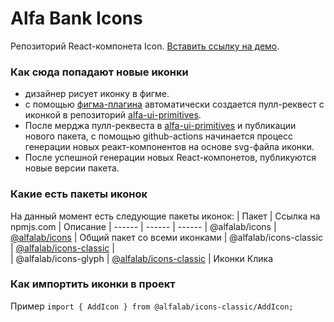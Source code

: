 # Alfa Bank Icons

Репозиторий React-компонета Icon.
[Вставить ссылку на демо](https://github.com/alfa-laboratory/icons).

### Как сюда попадают новые иконки
- дизайнер рисует иконку в фигме.
- с помощью [фигма-плагина](https://www.figma.com/community/plugin/822773501021259599/Publish-Icons) автоматически создается пулл-реквест с иконкой в репозиторий [alfa-ui-primitives](https://github.com/alfa-laboratory/alfa-ui-primitives).
- После мерджа пулл-реквеста в [alfa-ui-primitives](https://github.com/alfa-laboratory/alfa-ui-primitives) и публикации нового пакета, с помощью github-actions начинается процесс генерации новых реакт-компонентов на основе svg-файла иконки.
- После успешной генерации новых React-компонетов, публикуются новые версии пакета.

### Какие есть пакеты иконок
На данный момент есть следующие пакеты иконок:
| Пакет | Ссылка на npmjs.com | Описание
| ------ | ------ | ------
| @alfalab/icons | [@alfalab/icons](https://www.npmjs.com/package/@alfalab/icons) | Общий пакет со всеми иконками
| @alfalab/icons-classic | [@alfalab/icons-classic](https://www.npmjs.com/package/@alfalab/icons-classic) |  
| @alfalab/icons-glyph | [@alfalab/icons-classic](https://www.npmjs.com/package/@alfalab/icons-glyph) |  Иконки Клика

### Как импортить иконки в проект
Пример
`import { AddIcon } from @alfalab/icons-classic/AddIcon;` 
